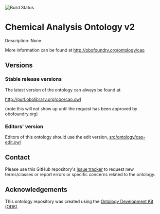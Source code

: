 
![Build Status](https://github.com/stuchalk/chemical-analysis-ontology/workflows/CI/badge.svg)
# Chemical Analysis Ontology v2

Description: None

More information can be found at http://obofoundry.org/ontology/cao

## Versions

### Stable release versions

The latest version of the ontology can always be found at:

http://purl.obolibrary.org/obo/cao.owl

(note this will not show up until the request has been approved by obofoundry.org)

### Editors' version

Editors of this ontology should use the edit version, [src/ontology/cao-edit.owl](src/ontology/cao-edit.owl)

## Contact

Please use this GitHub repository's [Issue tracker](https://github.com/stuchalk/chemical-analysis-ontology/issues) to request new terms/classes or report errors or specific concerns related to the ontology.

## Acknowledgements

This ontology repository was created using the [Ontology Development Kit (ODK)](https://github.com/INCATools/ontology-development-kit).
